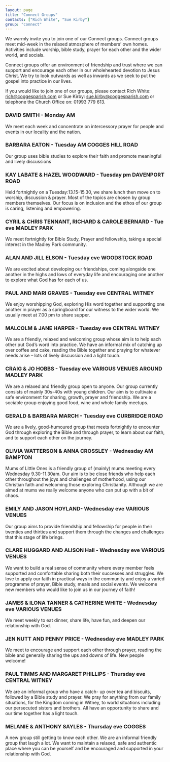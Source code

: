 ```yaml
---
layout: page
title: "Connect Groups"
contacts: ["Rich White", "Sue Kirby"]
group: "connect"
---
```


We warmly invite you to join one of our Connect groups.
Connect groups meet mid-week in the relaxed atmosphere of
members’ own homes. Activities include worship, bible study,
prayer for each other and the wider world, and socials.

Connect groups offer an environment of friendship and trust where we can support
and encourage each other in our wholehearted devotion to Jesus Christ. We try to
look outwards as well as inwards as we seek to put the gospel into practice in our
lives.

If you would like to join one of our groups, please contact Rich White:
rich@coggesparish.com or Sue Kirby: sue.kirby@coggesparish.com or telephone
the Church Office on: 01993 779 613.

### DAVID SMITH - Monday AM

We meet each week and concentrate on intercessory prayer for people and events in
our locality and the nation.

### BARBARA EATON - Tuesday AM COGGES HILL ROAD

Our group uses bible studies to explore their faith and promote meaningful and
lively discussions

### KAY LABATE & HAZEL WOODWARD - Tuesday pm DAVENPORT ROAD

Held fortnightly on a Tuesday:13.15-15.30, we share lunch then move on to worship,
discussion & prayer. Most of the topics are chosen by group members themselves. Our
focus is on inclusion and the ethos of our group is caring, listening and empowering.

### CYRIL & CHRIS TENNANT, RICHARD & CAROLE BERNARD - Tue eve MADLEY PARK

We meet fortnightly for Bible Study, Prayer and fellowship, taking a special interest in
the Madley Park community.

### ALAN AND JILL ELSON - Tuesday eve WOODSTOCK ROAD

We are excited about developing our friendships, coming alongside one another
in the highs and lows of everyday life and encouraging one another to explore
what God has for each of us.

### PAUL AND MARI GRAVES - Tuesday eve CENTRAL WITNEY

We enjoy worshipping God, exploring His word together and supporting one
another in prayer as a springboard for our witness to the wider world. We usually
meet at 7.00 pm to share supper.

### MALCOLM & JANE HARPER - Tuesday eve CENTRAL WITNEY

We are a friendly, relaxed and welcoming group whose aim is to help each other put 
God’s word into practice. We have an informal mix of catching up over coffee and 
cake, reading the Bible together and praying for whatever needs arise – lots of 
lively discussion and a light touch.

### CRAIG & JO HOBBS - Tuesday eve VARIOUS VENUES AROUND MADLEY PARK

We are a relaxed and friendly group open to anyone. Our group currently consists
of mainly 30s-40s with young children. Our aim is to cultivate a safe environment
for sharing, growth, prayer and friendship. We are a sociable group enjoying good
food, wine and whole family meetups.

### GERALD & BARBARA MARCH - Tuesday eve CURBRIDGE ROAD

We are a lively, good-humoured group that meets fortnightly to encounter God
through exploring the Bible and through prayer, to learn about our faith, and to
support each other on the journey.

### OLIVIA WATTERSON & ANNA CROSSLEY - Wednesday AM BAMPTON

Mums of Little Ones is a friendly group of (mainly) mums meeting every Wednesday
9.30-11.30am. Our aim is to be close friends who help each other throughout the joys
and challenges of motherhood, using our Christian faith and welcoming those exploring
Christianity. Although we are aimed at mums we really welcome anyone who can put
up with a bit of chaos.

### EMILY AND JASON HOYLAND- Wednesday eve VARIOUS VENUES

Our group aims to provide friendship and fellowship for people in their twenties and
thirties and support them through the changes and challenges that this stage of life
brings.

### CLARE HUGGARD AND ALISON Hall - Wednesday eve VARIOUS VENUES

We want to build a real sense of community where every member feels supported and
comfortable sharing both their successes and struggles. We love to apply our faith in
practical ways in the community and enjoy a varied programme of prayer, Bible study,
meals and social events. We welcome new members who would like to join us in our
journey of faith!

### JAMES & ILONA TANNER & CATHERINE WHITE - Wednesday eve VARIOUS VENUES

We meet weekly to eat dinner, share life, have fun, and deepen our relationship with
God.

### JEN NUTT AND PENNY PRICE - Wednesday eve MADLEY PARK

We meet to encourage and support each other through prayer, reading the bible
and generally sharing the ups and downs of life. New people welcome!

### PAUL TIMMS AND MARGARET PHILLIPS - Thursday eve CENTRAL WITNEY

We are an informal group who have a catch- up over tea and biscuits, followed
by a Bible study and prayer. We pray for anything from our family situations, for
the Kingdom coming in Witney, to world situations including our persecuted
sisters and brothers. All have an opportunity to share and our time together has
a light touch.

### MELANIE & ANTHONY SAYLES - Thursday eve COGGES

A new group still getting to know each other. We are an informal friendly group
that laugh a lot. We want to maintain a relaxed, safe and authentic place where
you can be yourself and be encouraged and supported in your relationship with
God.
